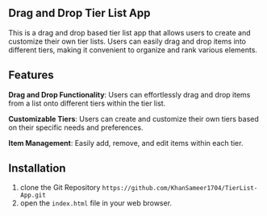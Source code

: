 ## Drag and Drop Tier List App
This is a drag and drop based tier list app that allows users to create and customize their own tier lists. Users can easily drag and drop items into different tiers, making it convenient to organize and rank various elements.

## Features

**Drag and Drop Functionality**: Users can effortlessly drag and drop items from a list onto different tiers within the tier list.

**Customizable Tiers**: Users can create and customize their own tiers based on their specific needs and preferences.

**Item Management**: Easily add, remove, and edit items within each tier.


## Installation

1. clone the Git Repository `https://github.com/KhanSameer1704/TierList-App.git`
2. open the `index.html` file in your web browser.